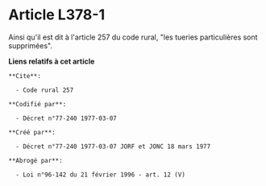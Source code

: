 # Article L378-1

Ainsi qu'il est dit à l'article 257 du code rural, "les tueries particulières sont supprimées".

**Liens relatifs à cet article**

	**Cite**:

	  - Code rural 257

	**Codifié par**:

	  - Décret n°77-240 1977-03-07

	**Créé par**:

	  - Décret n°77-240 1977-03-07 JORF et JONC 18 mars 1977

	**Abrogé par**:

	  - Loi n°96-142 du 21 février 1996 - art. 12 (V)
